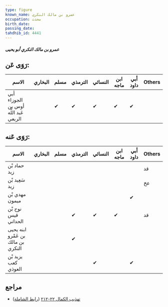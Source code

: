 ```yaml
---
type: figure
known_name: عمرو بن مالك النكري
occupation: محدث
birth_date:
passing_date:
tahdhib_id: 4441
---
```

##### عمرو بن مالك النكري أبو يحيى

## رَوَى عَن:
| الاسم                                 | البخاري | مسلم | الترمذي | النسائي | ابن ماجه | أبي داود | Others |
| ------------------------------------- | ------- | ---- | ------- | ------- | -------- | -------- | ------ |
| أبي الجوزاء أوس بن عَبد اللَّه الربعي |         | ✔    | ✔       | ✔       | ✔        | ✔        |        |
## رَوَى عَنه:
| الاسم                              | البخاري | مسلم | الترمذي | النسائي | ابن ماجه | أبي داود | Others |
| ---------------------------------- | ------- | ---- | ------- | ------- | -------- | -------- | ------ |
| حماد بْن زيد                       |         |      |         |         |          |          | قد     |
| سَعِيد بْن زيد                     |         |      |         |         |          |          | عخ     |
| مهدي بْن ميمون                     |         |      |         |         |          | ✔        |        |
| نوح بْن قيس الحداني                |         |      | ✔       | ✔       | ✔        |          | قد     |
| ابنه يحيى بن عَمْرو بن مالك النكري |         |      | ✔       |         |          |          |        |
| يزيد بْن كعب العوذي                |         |      |         | ✔       |          | ✔        |        |
## مراجع
- [تهذيب الكمال ٢٢-٢١٢](obsidian://open?vault=Tahdhib-al-Kamal&file=Figures/٤٤٤١-عمرو%20بن%20مالك%20النكري%20أبو%20يحيى) ([رابط الشاملة](https://shamela.ws/book/3722/11465))